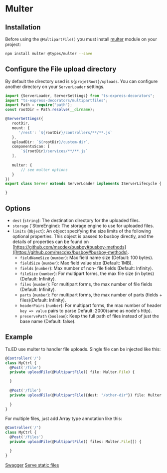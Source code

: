 # Multer
## Installation

Before using the `@MultipartFile()` you must install [multer](https://github.com/expressjs/multer) module on your project:
```bash
npm install multer @types/multer --save
```

## Configure the File upload directory

By default the directory used is `${projetRoot}/uploads`. You can configure another directory on your `ServerLoader` settings.

```typescript
import {ServerLoader, ServerSettings} from "ts-express-decorators";
import "ts-express-decorators/multipartfiles";
import Path = require("path");
const rootDir = Path.resolve(__dirname);

@ServerSettings({
   rootDir,
   mount: {
      '/rest': `${rootDir}/controllers/**/**.js`
   },
   uploadDir: `${rootDir}/custom-dir`,
   componentsScan: [
       `${rootDir}/services/**/**.js`
   ],
   
   multer: {
       // see multer options
   }
})
export class Server extends ServerLoader implements IServerLifecycle {

}
```

## Options

- `dest` (`string`): The destination directory for the uploaded files.
- `storage` (`StoreEngine): The storage engine to use for uploaded files.
- `limits` (`Object`): An object specifying the size limits of the following optional properties. This object is passed to busboy directly, and the details of properties can be found on [https://github.com/mscdex/busboy#busboy-methods]([https://github.com/mscdex/busboy#busboy-methods).
  - `fieldNameSize` (`number`): Max field name size (Default: 100 bytes).
  - `fieldSize` (`number`): Max field value size (Default: 1MB).
  - `fields` (`number`): Max number of non- file fields (Default: Infinity).
  - `fileSize` (`number`): For multipart forms, the max file size (in bytes)(Default: Infinity).
  - `files` (`number`): For multipart forms, the max number of file fields (Default: Infinity).
  - `parts` (`number`): For multipart forms, the max number of parts (fields + files)(Default: Infinity).
  - `headerPairs` (`number`): For multipart forms, the max number of header `key => value` pairs to parse Default: 2000(same as node's http).
  - `preservePath` (`boolean`): Keep the full path of files instead of just the base name (Default: false).


## Example 

Ts.ED use multer to handler file uploads. Single file can be injected like this:

```typescript
@Controller('/')
class MyCtrl {
  @Post('/file')
  private uploadFile(@MultipartFile() file: Multer.File) {

  }
     
  @Post('/file')
  private uploadFile(@MultipartFile({dest: "/other-dir"}) file: Multer.File) {
         
  }
}
```

For multiple files, just add Array type annotation like this:
```typescript
@Controller('/')
class MyCtrl {
  @Post('/files')
  private uploadFile(@MultipartFile() files: Multer.File[]) {

  }
}
```

<div class="guide-links">
<a href="#/tutorials/swagger">Swagger</a>
<a href="#/tutorials/serve-static-files">Serve static files</a>
</div>